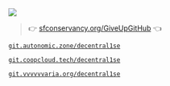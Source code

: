 <img src="https://vvvvvvaria.org/logs/x-y-protocols/image/WOQRuRLhQJifJHeCiEEHYQ.jpg" />

> :point_right: [sfconservancy.org/GiveUpGitHub](https://sfconservancy.org/GiveUpGitHub) :point_left:

[`git.autonomic.zone/decentral1se`](https://git.autonomic.zone/decentral1se)

[`git.coopcloud.tech/decentral1se`](https://git.coopcloud.tech/decentral1se)

[`git.vvvvvvaria.org/decentral1se`](https://git.vvvvvvaria.org/decentral1se)
